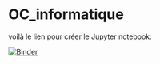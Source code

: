 # OC_informatique

voilà le lien pour créer le Jupyter notebook: 

[![Binder](https://mybinder.org/badge_logo.svg)](https://mybinder.org/v2/gh/arthurdromard/OC_informatique/main)





